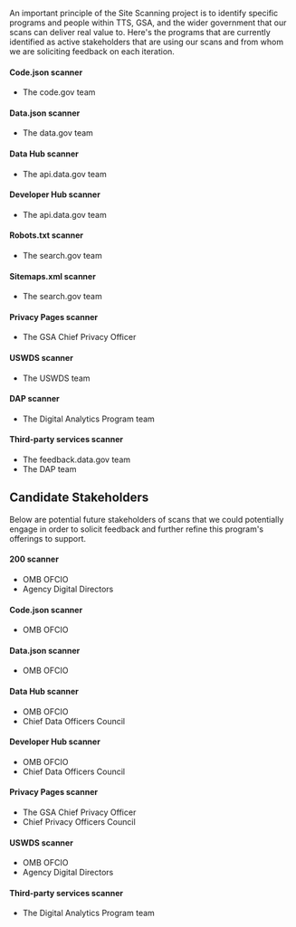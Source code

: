 An important principle of the Site Scanning project is to identify specific programs and people within TTS, GSA, and the wider government that our scans can deliver real value to.  Here's the programs that are currently identified as active stakeholders that are using our scans and from whom we are soliciting feedback on each iteration.  

#### Code.json scanner

* The code.gov team 

#### Data.json scanner 

* The data.gov team

#### Data Hub scanner

* The api.data.gov team 

#### Developer Hub scanner 

* The api.data.gov team 

#### Robots.txt scanner 

* The search.gov team 

#### Sitemaps.xml scanner 

* The search.gov team 

#### Privacy Pages scanner 

* The GSA Chief Privacy Officer 

#### USWDS scanner 

* The USWDS team 

#### DAP scanner 

* The Digital Analytics Program team

#### Third-party services scanner 

* The feedback.data.gov team 
* The DAP team


## Candidate Stakeholders 

Below are potential future stakeholders of scans that we could potentially engage in order to solicit feedback and further refine this program's offerings to support.  


#### 200 scanner 

* OMB OFCIO
* Agency Digital Directors

#### Code.json scanner

* OMB OFCIO 

#### Data.json scanner 

* OMB OFCIO

#### Data Hub scanner

* OMB OFCIO
* Chief Data Officers Council

#### Developer Hub scanner 

* OMB OFCIO
* Chief Data Officers Council

#### Privacy Pages scanner 

* The GSA Chief Privacy Officer 
* Chief Privacy Officers Council 

#### USWDS scanner 

* OMB OFCIO
* Agency Digital Directors

#### Third-party services scanner 

* The Digital Analytics Program team








